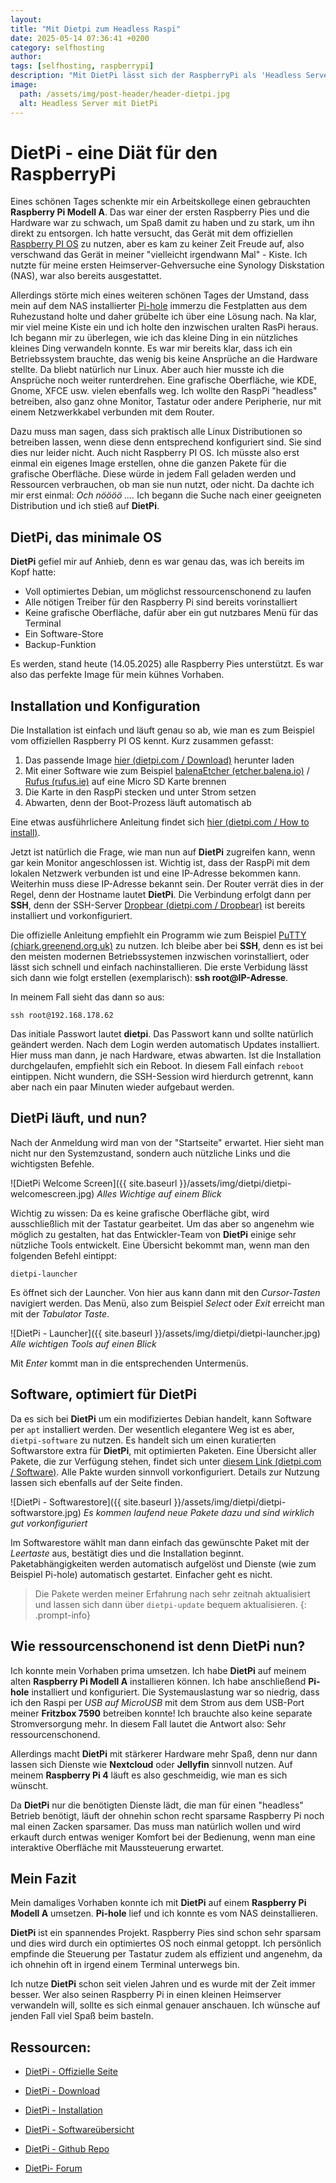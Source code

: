 ```yaml
---
layout: 
title: "Mit Dietpi zum Headless Raspi"
date: 2025-05-14 07:36:41 +0200
category: selfhosting
author: 
tags: [selfhosting, raspberrypi]
description: "Mit DietPi lässt sich der RaspberryPi als 'Headless Server' betreiben. Wie das geht, erkläre ich in diesem Artikel."
image:
  path: /assets/img/post-header/header-dietpi.jpg
  alt: Headless Server mit DietPi
---
```


# DietPi - eine Diät für den RaspberryPi

Eines schönen Tages schenkte mir ein Arbeitskollege einen gebrauchten **Raspberry Pi Modell A**. Das war einer der ersten Raspberry Pies und die Hardware war zu schwach, um Spaß damit zu haben und zu stark, um ihn direkt zu entsorgen. Ich hatte versucht, das Gerät mit dem offiziellen [Raspberry PI OS](https://www.raspberrypi.com/software/) zu nutzen, aber es kam zu keiner Zeit Freude auf, also verschwand das Gerät in meiner "vielleicht irgendwann Mal" - Kiste. Ich nutzte für meine ersten Heimserver-Gehversuche eine Synology Diskstation (NAS), war also bereits ausgestattet.

Allerdings störte mich eines weiteren schönen Tages der Umstand, dass mein auf dem NAS installierter [Pi-hole](https://pi-hole.net/) immerzu die Festplatten aus dem Ruhezustand holte und daher grübelte ich über eine Lösung nach. Na klar, mir viel meine Kiste ein und ich holte den inzwischen uralten RasPi heraus. Ich begann mir zu überlegen, wie ich das kleine Ding in ein nützliches kleines Ding verwandeln konnte. Es war mir bereits klar, dass ich ein Betriebssystem brauchte, das wenig bis keine Ansprüche an die Hardware stellte. Da bliebt natürlich nur Linux. Aber auch hier musste ich die Ansprüche noch weiter runterdrehen. Eine grafische Oberfläche, wie KDE, Gnome, XFCE usw. vielen ebenfalls weg. Ich wollte den RaspPi "headless" betreiben, also ganz ohne Monitor, Tastatur oder andere Peripherie, nur mit einem Netzwerkkabel verbunden mit dem Router.

Dazu muss man sagen, dass sich praktisch alle Linux Distributionen so betreiben lassen, wenn diese denn entsprechend konfiguriert sind. Sie sind dies nur leider nicht. Auch nicht Raspberry PI OS. Ich müsste also erst einmal ein eigenes Image erstellen, ohne die ganzen Pakete für die grafische Oberfläche. Diese würde in jedem Fall geladen werden und Ressourcen verbrauchen, ob man sie nun nutzt, oder nicht. Da dachte ich mir erst einmal: *Och nöööö ....* Ich begann die Suche nach einer geeigneten Distribution und ich stieß auf **DietPi**.

## DietPi, das minimale OS

**DietPi** gefiel mir auf Anhieb, denn es war genau das, was ich bereits im Kopf hatte:

- Voll optimiertes Debian, um möglichst ressourcenschonend zu laufen
- Alle nötigen Treiber für den Raspberry Pi sind bereits vorinstalliert
- Keine grafische Oberfläche, dafür aber ein gut nutzbares Menü für das Terminal
- Ein Software-Store
- Backup-Funktion

Es werden, stand heute (14.05.2025) alle Raspberry Pies unterstützt. Es war also das perfekte Image für mein kühnes Vorhaben.

## Installation und Konfiguration

Die Installation ist einfach und läuft genau so ab, wie man es zum Beispiel vom offiziellen Raspberry PI OS kennt. Kurz zusammen gefasst:

1. Das passende Image [hier (dietpi.com / Download)](https://dietpi.com/#download) herunter laden
2. Mit einer Software wie zum Beispiel [balenaEtcher (etcher.balena.io)](https://etcher.balena.io/) / [Rufus (rufus.ie)](https://rufus.ie/en/) auf eine Micro SD Karte brennen
3. Die Karte in den RaspPi stecken und unter Strom setzen
4. Abwarten, denn der Boot-Prozess läuft automatisch ab

Eine etwas ausführlichere Anleitung findet sich [hier (dietpi.com / How to install)](https://dietpi.com/docs/install/).

Jetzt ist natürlich die Frage, wie man nun auf **DietPi** zugreifen kann, wenn gar kein Monitor angeschlossen ist. Wichtig ist, dass der RaspPi mit dem lokalen Netzwerk verbunden ist und eine IP-Adresse bekommen kann. Weiterhin muss diese IP-Adresse bekannt sein. Der Router verrät dies in der Regel, denn der Hostname lautet **DietPi**. Die Verbindung erfolgt dann per **SSH**, denn der SSH-Server [Dropbear (dietpi.com / Dropbear)](https://dietpi.com/docs/software/ssh/#dropbear) ist bereits installiert und vorkonfiguriert. 

Die offizielle Anleitung empfiehlt ein Programm wie zum Beispiel [PuTTY (chiark.greenend.org.uk)](https://www.chiark.greenend.org.uk/~sgtatham/putty/latest.html) zu nutzen. Ich bleibe aber bei **SSH**, denn es ist bei den meisten modernen Betriebssystemen inzwischen vorinstalliert, oder lässt sich schnell und einfach nachinstallieren. Die erste Verbidung lässt sich dann wie folgt erstellen (exemplarisch): **ssh root@IP-Adresse**.

In meinem Fall sieht das dann so aus:

```shell
ssh root@192.168.178.62
```
Das initiale Passwort lautet **dietpi**. Das Passwort kann und sollte natürlich geändert werden. Nach dem Login werden automatisch Updates installiert. Hier muss man dann, je nach Hardware, etwas abwarten. Ist die Installation durchgelaufen, empfiehlt sich ein Reboot. In diesem Fall einfach ``reboot`` eintippen. Nicht wundern, die SSH-Session wird hierdurch getrennt, kann aber nach ein paar Minuten wieder aufgebaut werden. 

## DietPi läuft, und nun?

Nach der Anmeldung wird man von der "Startseite" erwartet. Hier sieht man nicht nur den Systemzustand, sondern auch nützliche Links und die wichtigsten Befehle.

![DietPi Welcome Screen]({{ site.baseurl }}/assets/img/dietpi/dietpi-welcomescreen.jpg)
_Alles Wichtige auf einem Blick_

Wichtig zu wissen: Da es keine grafische Oberfläche gibt, wird ausschließlich mit der Tastatur gearbeitet. Um das aber so angenehm wie möglich zu gestalten, hat das Entwickler-Team von **DietPi** einige sehr nützliche Tools entwickelt. Eine Übersicht bekommt man, wenn man den folgenden Befehl eintippt:

```shell
dietpi-launcher
```

Es öffnet sich der Launcher. Von hier aus kann dann mit den *Cursor-Tasten* navigiert werden. Das Menü, also zum Beispiel *Select* oder *Exit* erreicht man mit der *Tabulator Taste*. 

![DietPi - Launcher]({{ site.baseurl }}/assets/img/dietpi/dietpi-launcher.jpg)
_Alle wichtigen Tools auf einen Blick_

Mit *Enter* kommt man in die entsprechenden Untermenüs.

## Software, optimiert für DietPi

Da es sich bei **DietPi** um ein modifiziertes Debian handelt, kann Software per ``apt`` installiert werden. Der wesentlich elegantere Weg ist es aber, ``dietpi-software`` zu nutzen. Es handelt sich um einen kuratierten Softwarstore extra für **DietPi**, mit optimierten Paketen. Eine Übersicht aller Pakete, die zur Verfügung stehen, findet sich unter [diesem Link (dietpi.com / Software)](https://dietpi.com/docs/software/). Alle Pakte wurden sinnvoll vorkonfiguriert. Details zur Nutzung lassen sich ebenfalls auf der Seite finden. 

![DietPi - Softwarestore]({{ site.baseurl }}/assets/img/dietpi/dietpi-softwarstore.jpg)
_Es kommen laufend neue Pakete dazu und sind wirklich gut vorkonfiguriert_

Im Softwarestore wählt man dann einfach das gewünschte Paket mit der *Leertaste* aus, bestätigt dies und die Installation beginnt. Paketabhängigkeiten werden automatisch aufgelöst und Dienste (wie zum Beispiel Pi-hole) automatisch gestartet. Einfacher geht es nicht.

> Die Pakete werden meiner Erfahrung nach sehr zeitnah aktualisiert und lassen sich dann über `dietpi-update` bequem aktualisieren.
{: .prompt-info}

## Wie ressourcenschonend ist denn DietPi nun?

Ich konnte mein Vorhaben prima umsetzen. Ich habe **DietPi** auf meinem alten **Raspberry Pi Modell A** installieren können. Ich habe anschließend **Pi-hole** installiert und konfiguriert. Die Systemauslastung war so niedrig, dass ich den Raspi per *USB auf MicroUSB* mit dem Strom aus dem USB-Port meiner **Fritzbox 7590** betreiben konnte! Ich brauchte also keine separate Stromversorgung mehr. In diesem Fall lautet die Antwort also: Sehr ressourcenschonend.

Allerdings macht **DietPi** mit stärkerer Hardware mehr Spaß, denn nur dann lassen sich Dienste wie **Nextcloud** oder **Jellyfin** sinnvoll nutzen. Auf meinem **Raspberry Pi 4** läuft es also geschmeidig, wie man es sich wünscht.

Da **DietPi** nur die benötigten Dienste lädt, die man für einen "headless" Betrieb benötigt, läuft der ohnehin schon recht sparsame Raspberry Pi noch mal einen Zacken sparsamer. Das muss man natürlich wollen und wird erkauft durch entwas weniger Komfort bei der Bedienung, wenn man eine interaktive Oberfläche mit Maussteuerung erwartet. 

## Mein Fazit

Mein damaliges Vorhaben konnte ich mit **DietPi** auf einem **Raspberry Pi Modell A** umsetzen. **Pi-hole** lief und ich konnte es vom NAS deinstallieren. 

**DietPi** ist ein spannendes Projekt. Raspberry Pies sind schon sehr sparsam und dies wird durch ein optimiertes OS noch einmal getoppt. Ich persönlich empfinde die Steuerung per Tastatur zudem als effizient und angenehm, da ich ohnehin oft in irgend einem Terminal unterwegs bin.

Ich nutze **DietPi** schon seit vielen Jahren und es wurde mit der Zeit immer besser. Wer also seinen Raspberry Pi in einen kleinen Heimserver verwandeln will, sollte es sich einmal genauer anschauen. Ich wünsche auf jenden Fall viel Spaß beim basteln.

## Ressourcen:

* [DietPi - Offizielle Seite](https://dietpi.com/)

* [DietPi - Download](https://dietpi.com/#download)

* [DietPi - Installation](https://dietpi.com/docs/install/)

* [DietPi - Softwareübersicht](https://dietpi.com/docs/software/)

* [DietPi - Github Repo](https://github.com/MichaIng/DietPi)

* [DietPi- Forum](https://dietpi.com/forum/)